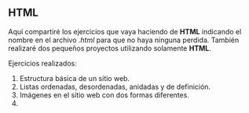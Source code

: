 ## HTML ##

Aquí compartiré los ejercicios que vaya haciendo de **HTML** indicando el nombre en el archivo *.html* para que no haya ninguna perdida. También realizaré dos pequeños proyectos utilizando solamente **HTML**.

Ejercicios realizados:

1. Estructura básica de un sitio web.
2. Listas ordenadas, desordenadas, anidadas y de definición.
3. Imágenes en el sitio web con dos formas diferentes.
4. 